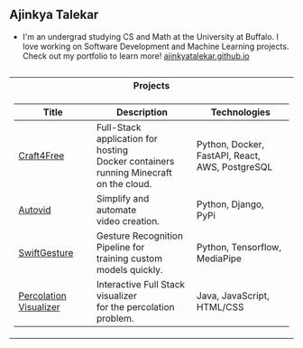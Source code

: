 ## Ajinkya Talekar
* I'm an undergrad studying CS and Math at the University at Buffalo. I love working on Software Development and Machine Learning projects. Check out my portfolio to learn more! [ajinkyatalekar.github.io](https://ajinkyatalekar.github.io/)
##

<table>
<tr><th>Projects</th></tr>
<tr><td>

|Title | Description | Technologies|
|--|--|--|
| [Craft4Free](https://github.com/ajinkyatalekar/craft4free.online) | Full-Stack application for hosting <br> Docker containers running Minecraft <br> on the cloud. | Python, Docker, FastAPI, React,<br> AWS, PostgreSQL|
| [Autovid](https://github.com/ajinkyatalekar/autovid) | Simplify and automate <br> video creation. | Python, Django, PyPi|
| [SwiftGesture](https://github.com/ajinkyatalekar/SwiftGesture) | Gesture Recognition Pipeline for <br> training custom models quickly. | Python, Tensorflow, MediaPipe|
| [Percolation Visualizer](https://github.com/ajinkyatalekar/percolation-visualizer) | Interactive Full Stack visualizer <br> for the percolation problem. | Java, JavaScript, HTML/CSS|

</td></tr>
</table>


<!--
**ajinkyatalekar/ajinkyatalekar** is a ✨ _special_ ✨ repository because its `README.md` (this file) appears on your GitHub profile.

Here are some ideas to get you started:

- 🔭 I’m currently working on ...
- 🌱 I’m currently learning ...
- 👯 I’m looking to collaborate on ...
- 🤔 I’m looking for help with ...
- 💬 Ask me about ...
- 📫 How to reach me: ...
- 😄 Pronouns: ...
- ⚡ Fun fact: ...
-->
